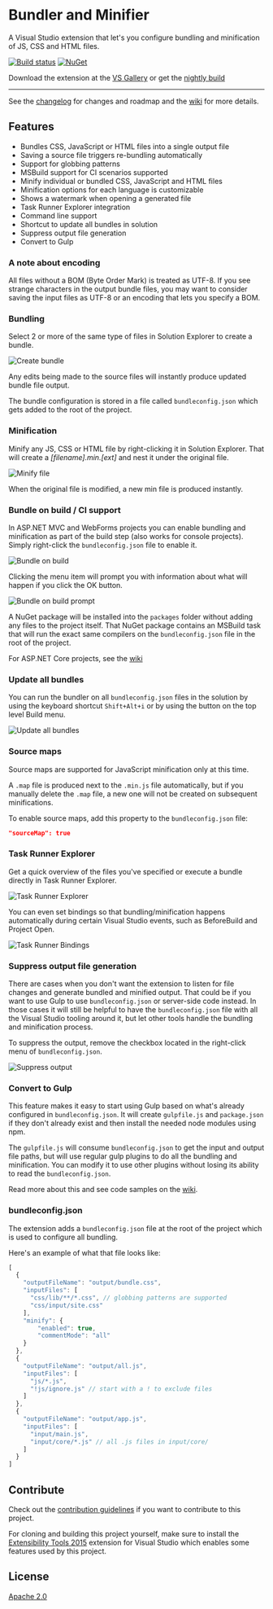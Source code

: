 # Bundler and Minifier

A Visual Studio extension that let's you configure bundling and
minification of JS, CSS and HTML files.

[![Build status](https://ci.appveyor.com/api/projects/status/ktn1qy982qsprwb5?svg=true)](https://ci.appveyor.com/project/madskristensen/bundlerminifier)
[![NuGet](https://img.shields.io/nuget/v/BuildBundlerMinifier.svg?style=flat)](https://www.nuget.org/packages/BuildBundlerMinifier/) 

Download the extension at the
[VS Gallery](https://visualstudiogallery.msdn.microsoft.com/9ec27da7-e24b-4d56-8064-fd7e88ac1c40)
or get the
[nightly build](http://vsixgallery.com/extension/a0ae318b-4f07-4f71-93cb-f21d3f03c6d3/)

---------------------------------------

See the
[changelog](CHANGELOG.md)
for changes and roadmap and the 
[wiki](https://github.com/madskristensen/BundlerMinifier/wiki)
for more details.

## Features

- Bundles CSS, JavaScript or HTML files into a single output file
- Saving a source file triggers re-bundling automatically
- Support for globbing patterns
- MSBuild support for CI scenarios supported
- Minify individual or bundled CSS, JavaScript and HTML files
- Minification options for each language is customizable
- Shows a watermark when opening a generated file
- Task Runner Explorer integration
- Command line support
- Shortcut to update all bundles in solution
- Suppress output file generation
- Convert to Gulp

### A note about encoding
All files without a BOM (Byte Order Mark) is treated as UTF-8. If you
see strange characters in the output bundle files, you may want to consider
saving the input files as UTF-8 or an encoding that lets you specify a BOM.

### Bundling

Select 2 or more of the same type of files in Solution Explorer
to create a bundle.   

![Create bundle](art/contextmenu-createbundle.png)

Any edits being made to the source files will instantly produce
updated bundle file output.

The bundle configuration is stored in a file called `bundleconfig.json`
which gets added to the root of the project.

### Minification

Minify any JS, CSS or HTML file by right-clicking it in Solution
Explorer. That will create a _[filename].min.[ext]_ and nest
it under the original file.

![Minify file](art/contextmenu-minify.png)

When the original file is modified, a new min file is produced
instantly.

### Bundle on build / CI support
In ASP.NET MVC and WebForms projects you can enable bundling and
minification as part of the build step (also works for console projects). Simply right-click the
`bundleconfig.json` file to enable it.

![Bundle on build](art/contextmenu-bundleonbuild.png)

Clicking the menu item will prompt you with information about what will
happen if you click the OK button.

![Bundle on build prompt](art/prompt-compileonsave.png)

A NuGet package will be installed into the `packages` folder without adding
any files to the project itself. That NuGet package contains an MSBuild
task that will run the exact same compilers on the `bundleconfig.json`
file in the root of the project.

For ASP.NET Core projects, see the [wiki](https://github.com/madskristensen/BundlerMinifier/wiki)

### Update all bundles

You can run the bundler on all `bundleconfig.json` files
in the solution by using the keyboard shortcut `Shift+Alt+i`
or by using the button on the top level Build menu.

![Update all bundles](art/build-menu.png)

### Source maps

Source maps are supported for JavaScript minification only at this time.

A `.map` file is produced next to the `.min.js` file automatically,
but if you manually delete the `.map` file, a new one will not be
created on subsequent minifications.

To enable source maps, add this property to the `bundleconfig.json`
file:

```json
"sourceMap": true
```

### Task Runner Explorer
Get a quick overview of the files you've specified or execute a bundle
directly in Task Runner Explorer.

![Task Runner Explorer](art/task-runner-explorer.png)

You can even set bindings so that bundling/minification happens automatically
during certain Visual Studio events, such as BeforeBuild and Project Open.

![Task Runner Bindings](art/task-runner-bindings.png)

### Suppress output file generation
There are cases when you don't want the extension to listen for file
changes and generate bundled and minified output. That could be if you
want to use Gulp to use `bundleconfig.json` or server-side code instead. In
those cases it will still be helpful to have the `bundleconfig.json` file
with all the Visual Studio tooling around it, but let other tools handle
the bundling and minification process.

To suppress the output, remove the checkbox located in the right-click
menu of `bundleconfig.json`.

![Suppress output](art/context-menu-suppress-output.png)

### Convert to Gulp
This feature makes it easy to start using Gulp based on what's already
configured in `bundleconfig.json`. It will create `gulpfile.js` and
`package.json` if they don't already exist and then install the needed
node modules using npm.

The `gulpfile.js` will consume `bundleconfig.json` to get the input and
output file paths, but will use regular gulp plugins to do all the
bundling and minification. You can modify it to use other plugins without
losing its ability to read the `bundleconfig.json`.

Read more about this and see code samples on the 
[wiki](https://github.com/madskristensen/BundlerMinifier/wiki).

### bundleconfig.json

The extension adds a `bundleconfig.json` file at the root of the
project which is used to configure all bundling.

Here's an example of what that file looks like:

```js
[
  {
    "outputFileName": "output/bundle.css",
    "inputFiles": [
      "css/lib/**/*.css", // globbing patterns are supported
      "css/input/site.css"
    ],
    "minify": {
        "enabled": true,
        "commentMode": "all"
    }
  },
  {
    "outputFileName": "output/all.js",
    "inputFiles": [
      "js/*.js",
      "!js/ignore.js" // start with a ! to exclude files
    ]
  },
  {
    "outputFileName": "output/app.js",
    "inputFiles": [
      "input/main.js",
      "input/core/*.js" // all .js files in input/core/
    ]
  }
]
```

## Contribute
Check out the [contribution guidelines](.github/CONTRIBUTING.md)
if you want to contribute to this project.

For cloning and building this project yourself, make sure
to install the
[Extensibility Tools 2015](https://visualstudiogallery.msdn.microsoft.com/ab39a092-1343-46e2-b0f1-6a3f91155aa6)
extension for Visual Studio which enables some features
used by this project.

## License
[Apache 2.0](LICENSE)
